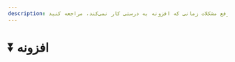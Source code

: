 ```yaml
---
description: به روش‌های رفع مشکلات زمانی که افزونه به درستی کار نمی‌کند، مراجعه کنید.
---
```


# ⏬ افزونه
